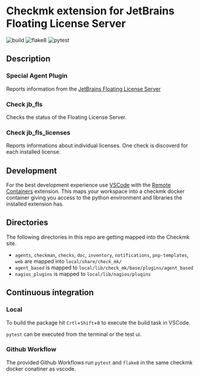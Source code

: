 # Checkmk extension for JetBrains Floating License Server

![build](https://github.com/jiuka/checkmk_jb_fls/workflows/build/badge.svg)
![flake8](https://github.com/jiuka/checkmk_jb_fls/workflows/Lint/badge.svg)
![pytest](https://github.com/jiuka/checkmk_jb_fls/workflows/pytest/badge.svg)

## Description

### Special Agent Plugin

Reports information from the [JetBrains Floating License Server](https://www.jetbrains.com/help/license_server/getting_started.html)

### Check jb_fls

Checks the status of the Floating License Server.

### Check jb_fls_licenses

Reports informations about individual licenses. One check is discoverd for each installed license.

## Development

For the best development experience use [VSCode](https://code.visualstudio.com/) with the [Remote Containers](https://marketplace.visualstudio.com/items?itemName=ms-vscode-remote.remote-containers) extension. This maps your workspace into a checkmk docker container giving you access to the python environment and libraries the installed extension has.

## Directories

The following directories in this repo are getting mapped into the Checkmk site.

* `agents`, `checkman`, `checks`, `doc`, `inventory`, `notifications`, `pnp-templates`, `web` are mapped into `local/share/check_mk/`
* `agent_based` is mapped to `local/lib/check_mk/base/plugins/agent_based`
* `nagios_plugins` is mapped to `local/lib/nagios/plugins`

## Continuous integration
### Local

To build the package hit `Crtl`+`Shift`+`B` to execute the build task in VSCode.

`pytest` can be executed from the terminal or the test ui.

### Github Workflow

The provided Github Workflows run `pytest` and `flake8` in the same checkmk docker conatiner as vscode.
